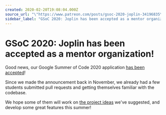 ```yaml
---
created: 2020-02-20T19:08:04.000Z
source_url: "\"https://www.patreon.com/posts/gsoc-2020-joplin-34196835\""
sidebar_label: "GSoC 2020: Joplin has been accepted as a mentor organization!"
---
```


# GSoC 2020: Joplin has been accepted as a mentor organization!

Good news, our Google Summer of Code 2020 application [has been accepted](https://summerofcode.withgoogle.com/organizations/?sp-search=joplin#6258880889225216)!

Since we made the announcement back in November, we already had a few students submitted pull requests and getting themselves familiar with the codebase.

We hope some of them will work on [the project ideas](https://joplinapp.org/gsoc2020/ideas.html) we've suggested, and develop some great features this summer!